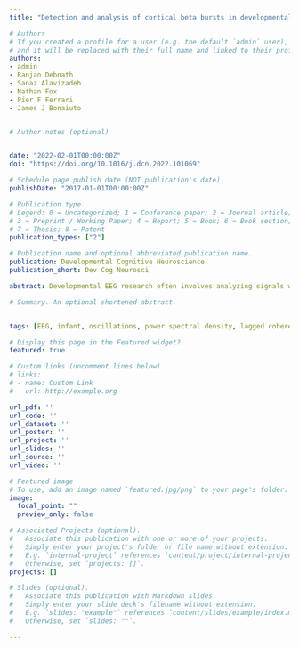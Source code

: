 ```yaml
---
title: "Detection and analysis of cortical beta bursts in developmental EEG data"

# Authors
# If you created a profile for a user (e.g. the default `admin` user), write the username (folder name) here 
# and it will be replaced with their full name and linked to their profile.
authors:
- admin
- Ranjan Debnath
- Sanaz Alavizadeh
- Nathan Fox
- Pier F Ferrari
- James J Bonaiuto


# Author notes (optional)


date: "2022-02-01T00:00:00Z"
doi: "https://doi.org/10.1016/j.dcn.2022.101069"

# Schedule page publish date (NOT publication's date).
publishDate: "2017-01-01T00:00:00Z"

# Publication type.
# Legend: 0 = Uncategorized; 1 = Conference paper; 2 = Journal article;
# 3 = Preprint / Working Paper; 4 = Report; 5 = Book; 6 = Book section;
# 7 = Thesis; 8 = Patent
publication_types: ["2"]

# Publication name and optional abbreviated publication name.
publication: Developmental Cognitive Neuroscience
publication_short: Dev Cog Neurosci

abstract: Developmental EEG research often involves analyzing signals within various frequency bands, based on the assumption that these signals represent oscillatory neural activity. However, growing evidence suggests that certain frequency bands are dominated by transient burst events in single trials rather than sustained oscillations. This is especially true for the beta band, with adult beta burst timing a better predictor of motor behavior than slow changes in average beta amplitude. No developmental research thus far has looked at beta bursts, with techniques used to investigate frequency-specific activity structure rarely even applied to such data. Therefore, we aimed to i) provide a tutorial for developmental EEG researchers on the application of methods for evaluating the rhythmic versus transient nature of frequency-specific activity; and ii) use these techniques to investigate the existence of sensorimotor beta bursts in infants. We found that beta activity in 12-month-olds did occur in bursts, however differences were also revealed in terms of duration, amplitude, and rate during grasping compared to adults. Application of the techniques illustrated here will be critical for clarifying the functional roles of frequency-specific activity across early development, including the role of beta activity in motor processing and its contribution to differing developmental motor trajectories.

# Summary. An optional shortened abstract.


tags: [EEG, infant, oscillations, power spectral density, lagged coherence, beta bursts]

# Display this page in the Featured widget?
featured: true

# Custom links (uncomment lines below)
# links:
# - name: Custom Link
#   url: http://example.org

url_pdf: ''
url_code: ''
url_dataset: ''
url_poster: ''
url_project: ''
url_slides: ''
url_source: ''
url_video: ''

# Featured image
# To use, add an image named `featured.jpg/png` to your page's folder. 
image:
  focal_point: ""
  preview_only: false

# Associated Projects (optional).
#   Associate this publication with one or more of your projects.
#   Simply enter your project's folder or file name without extension.
#   E.g. `internal-project` references `content/project/internal-project/index.md`.
#   Otherwise, set `projects: []`.
projects: []

# Slides (optional).
#   Associate this publication with Markdown slides.
#   Simply enter your slide deck's filename without extension.
#   E.g. `slides: "example"` references `content/slides/example/index.md`.
#   Otherwise, set `slides: ""`.

---
```




